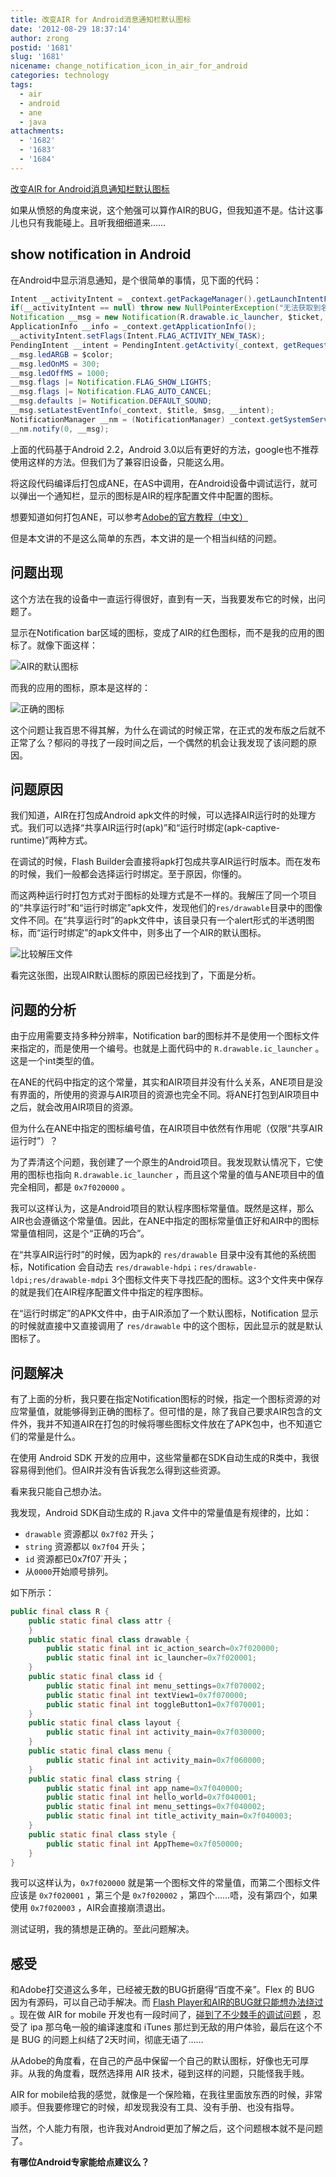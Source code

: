 ```yaml
---
title: 改变AIR for Android消息通知栏默认图标
date: '2012-08-29 18:37:14'
author: zrong
postid: '1681'
slug: '1681'
nicename: change_notification_icon_in_air_for_android
categories: technology
tags:
  - air
  - android
  - ane
  - java
attachments:
  - '1682'
  - '1683'
  - '1684'
---
```


[改变AIR for Android消息通知栏默认图标](https://blog.zengrong.net/post/1681.html)

如果从愤怒的角度来说，这个勉强可以算作AIR的BUG，但我知道不是。估计这事儿也只有我能碰上。且听我细细道来……

## show notification in Android

在Android中显示消息通知，是个很简单的事情，见下面的代码：

``` java
Intent __activityIntent = _context.getPackageManager().getLaunchIntentForPackage(_setting.getPackageName());
if(__activityIntent == null) throw new NullPointerException("无法获取到名称为【"+_setting.getPackageName()+"】的Intent!");
Notification __msg = new Notification(R.drawable.ic_launcher, $ticket, System.currentTimeMillis());
ApplicationInfo __info = _context.getApplicationInfo();
__activityIntent.setFlags(Intent.FLAG_ACTIVITY_NEW_TASK);
PendingIntent __intent = PendingIntent.getActivity(_context, getRequestCode(), __activityIntent, PendingIntent.FLAG_UPDATE_CURRENT);
__msg.ledARGB = $color;
__msg.ledOnMS = 300;
__msg.ledOffMS = 1000;
__msg.flags |= Notification.FLAG_SHOW_LIGHTS;
__msg.flags |= Notification.FLAG_AUTO_CANCEL;
__msg.defaults |= Notification.DEFAULT_SOUND;
__msg.setLatestEventInfo(_context, $title, $msg, __intent);
NotificationManager __nm = (NotificationManager) _context.getSystemService(Context.NOTIFICATION_SERVICE);
__nm.notify(0, __msg);
```

上面的代码基于Android 2.2，Android 3.0以后有更好的方法，google也不推荐使用这样的方法。但我们为了兼容旧设备，只能这么用。

将这段代码编译后打包成ANE，在AS中调用，在Android设备中调试运行，就可以弹出一个通知栏，显示的图标是AIR的程序配置文件中配置的图标。

想要知道如何打包ANE，可以参考[Adobe的官方教程（中文）](http://help.adobe.com/zh_CN/air/extensions/index.html)

但是本文讲的不是这么简单的东西，本文讲的是一个相当纠结的问题。

## 问题出现

这个方法在我的设备中一直运行得很好，直到有一天，当我要发布它的时候，出问题了。

显示在Notification bar区域的图标，变成了AIR的红色图标，而不是我的应用的图标了。就像下面这样：

![AIR的默认图标][51]

而我的应用的图标，原本是这样的：

![正确的图标][52]

这个问题让我百思不得其解，为什么在调试的时候正常，在正式的发布版之后就不正常了么？郁闷的寻找了一段时间之后，一个偶然的机会让我发现了该问题的原因。

## 问题原因

我们知道，AIR在打包成Android apk文件的时候，可以选择AIR运行时的处理方式。我们可以选择“共享AIR运行时(apk)”和“运行时绑定(apk-captive-runtime)”两种方式。

在调试的时候，Flash Builder会直接将apk打包成共享AIR运行时版本。而在发布的时候，我们一般都会选择运行时绑定。至于原因，你懂的。

而这两种运行时打包方式对于图标的处理方式是不一样的。我解压了同一个项目的“共享运行时”和“运行时绑定”apk文件，发现他们的`res/drawable`目录中的图像文件不同。在“共享运行时”的apk文件中，该目录只有一个alert形式的半透明图标，而“运行时绑定”的apk文件中，则多出了一个AIR的默认图标。

![比较解压文件][53]

看完这张图，出现AIR默认图标的原因已经找到了，下面是分析。

## 问题的分析

由于应用需要支持多种分辨率，Notification bar的图标并不是使用一个图标文件来指定的，而是使用一个编号。也就是上面代码中的 `R.drawable.ic_launcher` 。这是一个int类型的值。

在ANE的代码中指定的这个常量，其实和AIR项目并没有什么关系，ANE项目是没有界面的，所使用的资源与AIR项目的资源也完全不同。将ANE打包到AIR项目中之后，就会改用AIR项目的资源。

但为什么在ANE中指定的图标编号值，在AIR项目中依然有作用呢（仅限“共享AIR运行时”）？

为了弄清这个问题，我创建了一个原生的Android项目。我发现默认情况下，它使用的图标也指向 `R.drawable.ic_launcher` ，而且这个常量的值与ANE项目中的值完全相同，都是 `0x7f020000` 。

我可以这样认为，这是Android项目的默认程序图标常量值。既然是这样，那么AIR也会遵循这个常量值。因此，在ANE中指定的图标常量值正好和AIR中的图标常量值相同，这是个“正确的巧合”。

在“共享AIR运行时”的时候，因为apk的 `res/drawable` 目录中没有其他的系统图标，Notification 会自动去 `res/drawable-hdpi；res/drawable-ldpi;res/drawable-mdpi` 3个图标文件夹下寻找匹配的图标。这3个文件夹中保存的就是我们在AIR程序配置文件中指定的程序图标。

在“运行时绑定”的APK文件中，由于AIR添加了一个默认图标，Notification 显示的时候就直接中又直接调用了 `res/drawable` 中的这个图标，因此显示的就是默认图标了。

## 问题解决

有了上面的分析，我只要在指定Notification图标的时候，指定一个图标资源的对应常量值，就能够得到正确的图标了。但可惜的是，除了我自己要求AIR包含的文件外，我并不知道AIR在打包的时候将哪些图标文件放在了APK包中，也不知道它们的常量是什么。

在使用 Android SDK 开发的应用中，这些常量都在SDK自动生成的R类中，我很容易得到他们。但AIR并没有告诉我怎么得到这些资源。

看来我只能自己想办法。

我发现，Android SDK自动生成的 R.java 文件中的常量值是有规律的，比如：

- `drawable` 资源都以 `0x7f02` 开头； 
- `string` 资源都以 `0x7f04` 开头；
- `id` 资源都已0x7f07`开头；
- 从`0000`开始顺号排列。

如下所示：

``` java
public final class R {
    public static final class attr {
    }
    public static final class drawable {
        public static final int ic_action_search=0x7f020000;
        public static final int ic_launcher=0x7f020001;
    }
    public static final class id {
        public static final int menu_settings=0x7f070002;
        public static final int textView1=0x7f070000;
        public static final int toggleButton1=0x7f070001;
    }
    public static final class layout {
        public static final int activity_main=0x7f030000;
    }
    public static final class menu {
        public static final int activity_main=0x7f060000;
    }
    public static final class string {
        public static final int app_name=0x7f040000;
        public static final int hello_world=0x7f040001;
        public static final int menu_settings=0x7f040002;
        public static final int title_activity_main=0x7f040003;
    }
    public static final class style {
        public static final int AppTheme=0x7f050000;
    }
}
```

我可以这样认为，`0x7f020000` 就是第一个图标文件的常量值，而第二个图标文件应该是 `0x7f020001` ，第三个是 `0x7f020002` ，第四个……唔，没有第四个，如果使用 `0x7f020003` ，AIR会直接崩溃退出。

测试证明，我的猜想是正确的。至此问题解决。

## 感受

和Adobe打交道这么多年，已经被无数的BUG折磨得“百度不亲”。Flex 的 BUG 因为有源码，可以自己动手解决。而 [Flash Player和AIR的BUG就只能想办法绕过](https://blog.zengrong.net/post/1390.html) 。现在做 AIR for mobile 开发也有一段时间了，[碰到了不少棘手的调试问题](https://blog.zengrong.net/post/1654.html) ，忍受了 ipa 那乌龟一般的编译速度和 iTunes 那烂到无敌的用户体验，最后在这个不是 BUG 的问题上纠结了2天时间，彻底无语了……

从Adobe的角度看，在自己的产品中保留一个自己的默认图标，好像也无可厚非。从我的角度看，既然选择用 AIR 技术，碰到这样的问题，只能怪我手贱。

AIR for mobile给我的感觉，就像是一个保险箱，在我往里面放东西的时候，非常顺手。但我要修理它的时候，却发现我没有工具、没有手册、也没有指导。

当然，个人能力有限，也许我对Android更加了解之后，这个问题根本就不是问题了。

**有哪位Android专家能给点建议么？**

[51]: /uploads/2012/08/air_icon.png
[52]: /uploads/2012/08/sg_icon.png
[53]: /uploads/2012/08/res_drawable.png
